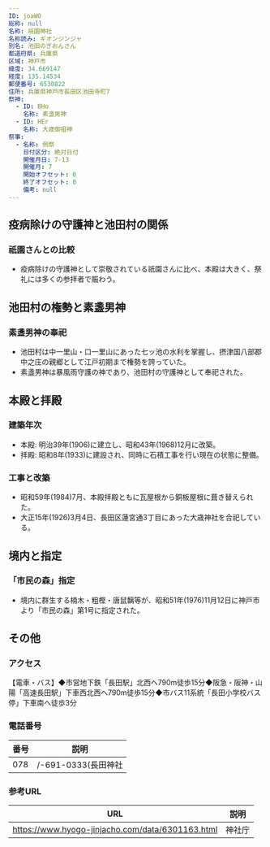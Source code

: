 ```yaml
---
ID: joaWO
総称: null
名称: 祇園神社
名称読み: ギオンジンジャ
別名: 池田のぎおんさん
都道府県: 兵庫県
区域: 神戸市
緯度: 34.669147
経度: 135.14534
郵便番号: 6530822
住所: 兵庫県神戸市長田区池田寺町7
祭神:
  - ID: BHo
    名称: 素盞男神
  - ID: HEr
    名称: 大歳御祖神
祭事:
  - 名称: 例祭
    日付区分: 絶対日付
    開催月日: 7-13
    開催月: 7
    開始オフセット: 0
    終了オフセット: 0
    備考: null
---
```


## 疫病除けの守護神と池田村の関係

### 祇園さんとの比較

- 疫病除けの守護神として崇敬されている祇園さんに比べ、本殿は大きく、祭礼には多くの参拝者で賑わう。

## 池田村の権勢と素盞男神

### 素盞男神の奉祀

- 池田村は中一里山・口一里山にあった七ッ池の水利を掌握し、摂津国八部郡中之庄の親郷として江戸初期まで権勢を誇っていた。
- 素盞男神は暴風雨守護の神であり、池田村の守護神として奉祀された。

## 本殿と拝殿

### 建築年次

- 本殿: 明治39年(1906)に建立し、昭和43年(1968)12月に改築。
- 拝殿: 昭和8年(1933)に建設され、同時に石積工事を行い現在の状態に整備。

### 工事と改築

- 昭和59年(1984)7月、本殿拝殿ともに瓦屋根から銅板屋根に葺き替えられた。
- 大正15年(1926)3月4日、長田区蓮宮通3丁目にあった大歳神社を合祀している。

## 境内と指定

### 「市民の森」指定

- 境内に群生する楠木・粗樫・唐鼠黐等が、昭和51年(1976)11月12日に神戸市より「市民の森」第1号に指定された。

## その他

### アクセス

【電車・バス】◆市営地下鉄「長田駅」北西へ790m徒歩15分◆阪急・阪神・山陽「高速長田駅」下車西北西へ790m徒歩15分◆市バス11系統「長田小学校バス停」下車南へ徒歩3分

### 電話番号

| 番号 | 説明                |
| ---- | ------------------- |
| 078  | /-691-0333(長田神社 |

### 参考URL

| URL                                              | 説明   |
| ------------------------------------------------ | ------ |
| https://www.hyogo-jinjacho.com/data/6301163.html | 神社庁 |
